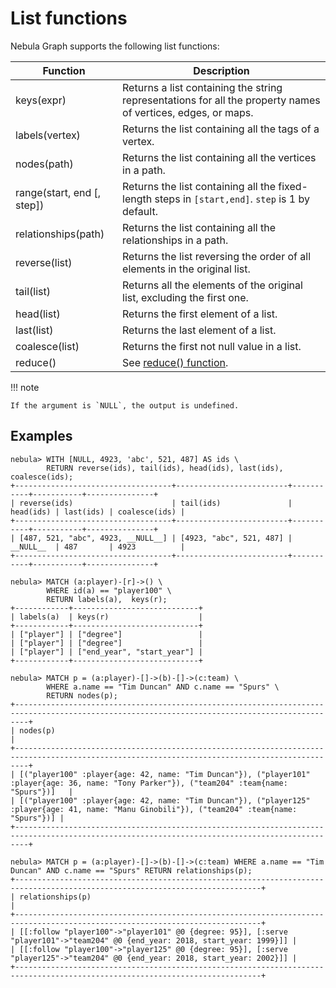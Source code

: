 # List functions

Nebula Graph supports the following list functions:

| Function                   | Description                                                                                                  |
| ----                       | ----                                                                                                         |
| keys(expr)                 | Returns a list containing the string representations for all the property names of vertices, edges, or maps. |
| labels(vertex)             | Returns the list containing all the tags of a vertex.                                                        |
| nodes(path)                | Returns the list containing all the vertices in a path.                                                      |
| range(start, end [, step]) | Returns the list containing all the fixed-length steps in `[start,end]`. `step` is 1 by default.             |
| relationships(path)        | Returns the list containing all the relationships in a path.                                                 |
| reverse(list)              | Returns the list reversing the order of all elements in the original list.                                   |
| tail(list)                 | Returns all the elements of the original list, excluding the first one.                                      |
| head(list)                 | Returns the first element of a list.                                                                         |
| last(list)                 | Returns the last element of a list.                                                                          |
| coalesce(list)             | Returns the first not null value in a list.                                                                  |
| reduce()                   | See [reduce() function](./11.reduce.md).                                                                     |

!!! note

    If the argument is `NULL`, the output is undefined.

## Examples

```ngql
nebula> WITH [NULL, 4923, 'abc', 521, 487] AS ids \
        RETURN reverse(ids), tail(ids), head(ids), last(ids), coalesce(ids);
+-----------------------------------+-------------------------+-----------+-----------+---------------+
| reverse(ids)                      | tail(ids)               | head(ids) | last(ids) | coalesce(ids) |
+-----------------------------------+-------------------------+-----------+-----------+---------------+
| [487, 521, "abc", 4923, __NULL__] | [4923, "abc", 521, 487] | __NULL__  | 487       | 4923          |
+-----------------------------------+-------------------------+-----------+-----------+---------------+

nebula> MATCH (a:player)-[r]->() \
        WHERE id(a) == "player100" \
        RETURN labels(a),  keys(r);
+------------+----------------------------+
| labels(a)  | keys(r)                    |
+------------+----------------------------+
| ["player"] | ["degree"]                 |
| ["player"] | ["degree"]                 |
| ["player"] | ["end_year", "start_year"] |
+------------+----------------------------+

nebula> MATCH p = (a:player)-[]->(b)-[]->(c:team) \
        WHERE a.name == "Tim Duncan" AND c.name == "Spurs" \
        RETURN nodes(p);
+-----------------------------------------------------------------------------------------------------------------------------------------------+
| nodes(p)                                                                                                                                      |
+-----------------------------------------------------------------------------------------------------------------------------------------------+
| [("player100" :player{age: 42, name: "Tim Duncan"}), ("player101" :player{age: 36, name: "Tony Parker"}), ("team204" :team{name: "Spurs"})]   |
| [("player100" :player{age: 42, name: "Tim Duncan"}), ("player125" :player{age: 41, name: "Manu Ginobili"}), ("team204" :team{name: "Spurs"})] |
+-----------------------------------------------------------------------------------------------------------------------------------------------+

nebula> MATCH p = (a:player)-[]->(b)-[]->(c:team) WHERE a.name == "Tim Duncan" AND c.name == "Spurs" RETURN relationships(p);
+-----------------------------------------------------------------------------------------------------------------------------+
| relationships(p)                                                                                                            |
+-----------------------------------------------------------------------------------------------------------------------------+
| [[:follow "player100"->"player101" @0 {degree: 95}], [:serve "player101"->"team204" @0 {end_year: 2018, start_year: 1999}]] |
| [[:follow "player100"->"player125" @0 {degree: 95}], [:serve "player125"->"team204" @0 {end_year: 2018, start_year: 2002}]] |
+-----------------------------------------------------------------------------------------------------------------------------+
```
